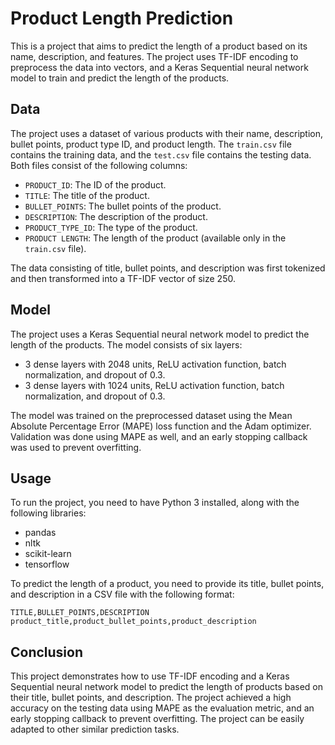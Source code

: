 # Product Length Prediction

This is a project that aims to predict the length of a product based on its name, description, and features. The project uses TF-IDF encoding to preprocess the data into vectors, and a Keras Sequential neural network model to train and predict the length of the products.

## Data

The project uses a dataset of various products with their name, description, bullet points, product type ID, and product length. The `train.csv` file contains the training data, and the `test.csv` file contains the testing data. Both files consist of the following columns:

- `PRODUCT_ID`: The ID of the product.
- `TITLE`: The title of the product.
- `BULLET_POINTS`: The bullet points of the product.
- `DESCRIPTION`: The description of the product.
- `PRODUCT_TYPE_ID`: The type of the product.
- `PRODUCT LENGTH`: The length of the product (available only in the `train.csv` file).

The data consisting of title, bullet points, and description was first tokenized and then transformed into a TF-IDF vector of size 250.

## Model

The project uses a Keras Sequential neural network model to predict the length of the products. The model consists of six layers:

- 3 dense layers with 2048 units, ReLU activation function, batch normalization, and dropout of 0.3.
- 3 dense layers with 1024 units, ReLU activation function, batch normalization, and dropout of 0.3.

The model was trained on the preprocessed dataset using the Mean Absolute Percentage Error (MAPE) loss function and the Adam optimizer. Validation was done using MAPE as well, and an early stopping callback was used to prevent overfitting. 


## Usage

To run the project, you need to have Python 3 installed, along with the following libraries:

- pandas
- nltk
- scikit-learn
- tensorflow

To predict the length of a product, you need to provide its title, bullet points, and description in a CSV file with the following format:

```
TITLE,BULLET_POINTS,DESCRIPTION
product_title,product_bullet_points,product_description
```

## Conclusion

This project demonstrates how to use TF-IDF encoding and a Keras Sequential neural network model to predict the length of products based on their title, bullet points, and description. The project achieved a high accuracy on the testing data using MAPE as the evaluation metric, and an early stopping callback to prevent overfitting. The project can be easily adapted to other similar prediction tasks.
